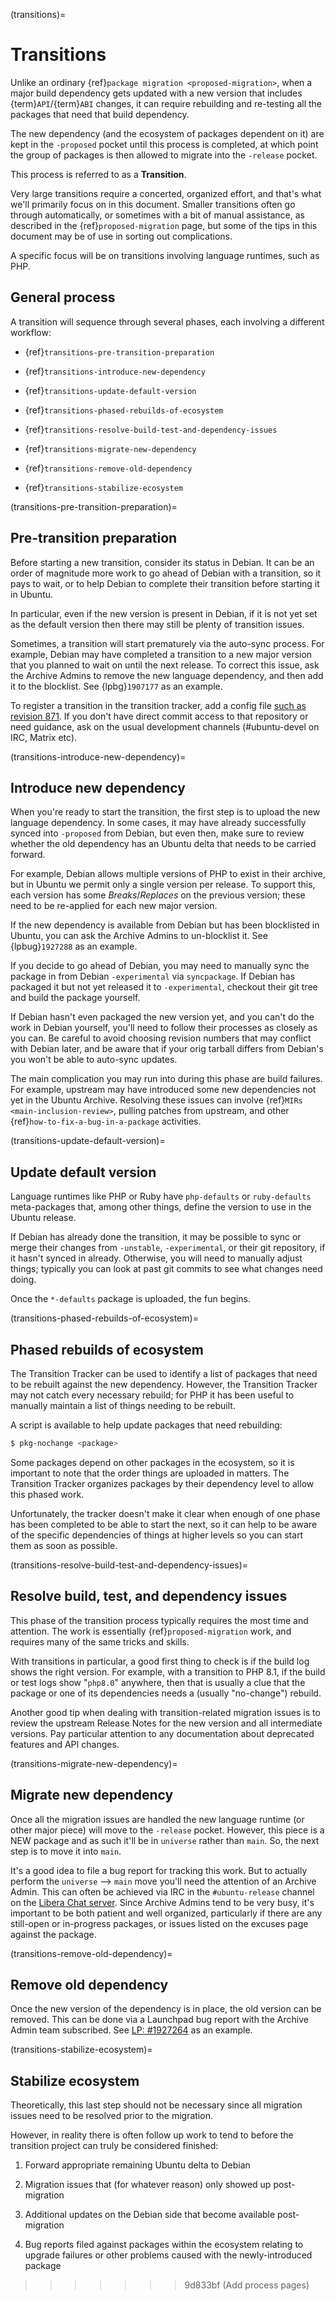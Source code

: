 (transitions)=
# Transitions

Unlike an ordinary {ref}`package migration <proposed-migration>`, when a major
build dependency gets updated with a new version that includes
{term}`API`/{term}`ABI` changes, it can require rebuilding and re-testing all
the packages that need that build dependency.

The new dependency (and the ecosystem of packages dependent on it) are kept in
the `-proposed` pocket until this process is completed, at which point the
group of packages is then allowed to migrate into the `-release` pocket.

This process is referred to as a **Transition**.

Very large transitions require a concerted, organized effort, and that's what
we'll primarily focus on in this document. Smaller transitions often go through
automatically, or sometimes with a bit of manual assistance, as described in the
{ref}`proposed-migration` page, but some of the tips in this document may be of
use in sorting out complications.

A specific focus will be on transitions involving language runtimes, such as
PHP.


## General process

A transition will sequence through several phases, each involving a different
workflow:

- {ref}`transitions-pre-transition-preparation`

- {ref}`transitions-introduce-new-dependency`

- {ref}`transitions-update-default-version`

- {ref}`transitions-phased-rebuilds-of-ecosystem`

- {ref}`transitions-resolve-build-test-and-dependency-issues`

- {ref}`transitions-migrate-new-dependency`

- {ref}`transitions-remove-old-dependency`

- {ref}`transitions-stabilize-ecosystem`


(transitions-pre-transition-preparation)=
## Pre-transition preparation

Before starting a new transition, consider its status in Debian. It can be
an order of magnitude more work to go ahead of Debian with a transition, so it
pays to wait, or to help Debian to complete their transition before starting it
in Ubuntu.

In particular, even if the new version is present in Debian, if it is not yet
set as the default version then there may still be plenty of transition issues.

Sometimes, a transition will start prematurely via the auto-sync process. For
example, Debian may have completed a transition to a new major version that you
planned to wait on until the next release. To correct this issue, ask the
Archive Admins to remove the new language dependency, and then add it to the
blocklist. See {lpbg}`1907177` as an example.

To register a transition in the transition tracker, add a config file
[such as revision 871](https://launchpad.net/~ubuntu-transition-trackers/ubuntu-transition-tracker/configs).
If you don't have direct commit access to that repository or need guidance, ask
on the usual development channels (#ubuntu-devel on IRC, Matrix etc).


(transitions-introduce-new-dependency)=
## Introduce new dependency

When you're ready to start the transition, the first step is to upload the new
language dependency. In some cases, it may have already successfully synced into
`-proposed` from Debian, but even then, make sure to review whether the old
dependency has an Ubuntu delta that needs to be carried forward.

For example, Debian allows multiple versions of PHP to exist in their archive,
but in Ubuntu we permit only a single version per release. To support this, each
version has some *Breaks*/*Replaces* on the previous version; these need to be
re-applied for each new major version.

If the new dependency is available from Debian but has been blocklisted in
Ubuntu, you can ask the Archive Admins to un-blocklist it. See
{lpbug}`1927288` as an example.

If you decide to go ahead of Debian, you may need to manually sync the package
in from Debian `-experimental` via `syncpackage`. If Debian has packaged it but
not yet released it to `-experimental`, checkout their git tree and build the
package yourself.

If Debian hasn't even packaged the new version yet, and you can't do the work
in Debian yourself, you'll need to follow their processes as closely as you can.
Be careful to avoid choosing revision numbers that may conflict with Debian
later, and be aware that if your orig tarball differs from Debian's you won't
be able to auto-sync updates.

The main complication you may run into during this phase are build failures. For
example, upstream may have introduced some new dependencies not yet in the
Ubuntu Archive. Resolving these issues can involve
{ref}`MIRs <main-inclusion-review>`, pulling patches from upstream, and other
{ref}`how-to-fix-a-bug-in-a-package` activities.


(transitions-update-default-version)=
## Update default version

Language runtimes like PHP or Ruby have `php-defaults` or `ruby-defaults`
meta-packages that, among other things, define the version to use in the Ubuntu
release.

If Debian has already done the transition, it may be possible to sync or merge
their changes from `-unstable`, `-experimental`, or their git repository, if
it hasn't synced in already. Otherwise, you will need to manually adjust things;
typically you can look at past git commits to see what changes need doing.

Once the `*-defaults` package is uploaded, the fun begins.


(transitions-phased-rebuilds-of-ecosystem)=
## Phased rebuilds of ecosystem

The Transition Tracker can be used to identify a list of packages that need to
be rebuilt against the new dependency. However, the Transition Tracker may not
catch every necessary rebuild; for PHP it has been useful to manually maintain
a list of things needing to be rebuilt.

A script is available to help update packages that need rebuilding:

```bash
$ pkg-nochange <package>
```

Some packages depend on other packages in the ecosystem, so it is important to
note that the order things are uploaded in matters. The Transition Tracker
organizes packages by their dependency level to allow this phased work.

Unfortunately, the tracker doesn't make it clear when enough of one phase has
been completed to be able to start the next, so it can help to be aware of the
specific dependencies of things at higher levels so you can start them as soon
as possible.


(transitions-resolve-build-test-and-dependency-issues)=
## Resolve build, test, and dependency issues

This phase of the transition process typically requires the most time and
attention. The work is essentially {ref}`proposed-migration` work, and requires
many of the same tricks and skills.

With transitions in particular, a good first thing to check is if the build log
shows the right version. For example, with a transition to PHP 8.1, if the build
or test logs show "`php8.0`" anywhere, then that is usually a clue that the
package or one of its dependencies needs a (usually "no-change") rebuild.

Another good tip when dealing with transition-related migration issues is to
review the upstream Release Notes for the new version and all intermediate
versions. Pay particular attention to any documentation about deprecated
features and API changes.


(transitions-migrate-new-dependency)=
## Migrate new dependency

Once all the migration issues are handled the new language runtime (or other
major piece) will move to the `-release` pocket. However, this piece is a NEW
package and as such it'll be in `universe` rather than `main`. So, the next
step is to move it into `main`.

It's a good idea to file a bug report for tracking this work. But to actually
perform the `universe` --> `main` move you'll need the attention of an Archive
Admin. This can often be achieved via IRC in the `#ubuntu-release` channel on
the [Libera Chat server](https://libera.chat/). Since Archive Admins tend to be
very busy, it's important to be both patient and well organized, particularly
if there are any still-open or in-progress packages, or issues listed on the
excuses page against the package.


(transitions-remove-old-dependency)=
## Remove old dependency

Once the new version of the dependency is in place, the old version can be
removed. This can be done via a Launchpad bug report with the Archive Admin team
subscribed. See [LP: #1927264](https://bugs.launchpad.net/ubuntu/+source/php8.0/+bug/1927264)
as an example.


(transitions-stabilize-ecosystem)=
## Stabilize ecosystem

Theoretically, this last step should not be necessary since all migration issues
need to be resolved prior to the migration.

However, in reality there is often follow up work to tend to before the
transition project can truly be considered finished:

1. Forward appropriate remaining Ubuntu delta to Debian

1. Migration issues that (for whatever reason) only showed up post-migration

1. Additional updates on the Debian side that become available post-migration

1. Bug reports filed against packages within the ecosystem relating to upgrade
   failures or other problems caused with the newly-introduced package

>>>>>>> 9d833bf (Add process pages)
